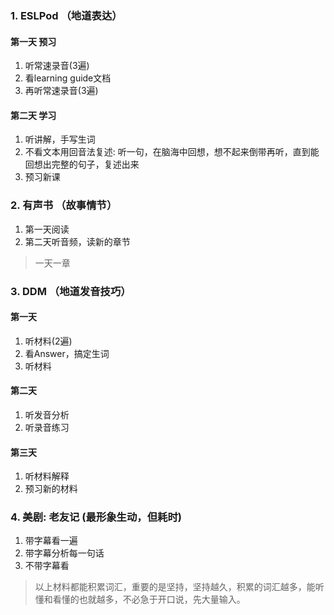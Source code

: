 ### 1. ESLPod （地道表达）
#### 第一天 预习
1. 听常速录音(3遍)
2. 看learning guide文档
3. 再听常速录音(3遍)
#### 第二天 学习
1. 听讲解，手写生词
2. 不看文本用回音法复述: 
   听一句，在脑海中回想，想不起来倒带再听，直到能回想出完整的句子，复述出来
3. 预习新课

### 2. 有声书 （故事情节）
1. 第一天阅读
2. 第二天听音频，读新的章节
> 一天一章

### 3. DDM （地道发音技巧）
#### 第一天
1. 听材料(2遍)
2. 看Answer，搞定生词
3. 听材料
#### 第二天
1. 听发音分析
2. 听录音练习
#### 第三天
1. 听材料解释
2. 预习新的材料

### 4. 美剧: 老友记 (最形象生动，但耗时)
1. 带字幕看一遍
2. 带字幕分析每一句话
3. 不带字幕看

> 以上材料都能积累词汇，重要的是坚持，坚持越久，积累的词汇越多，能听懂和看懂的也就越多，不必急于开口说，先大量输入。

